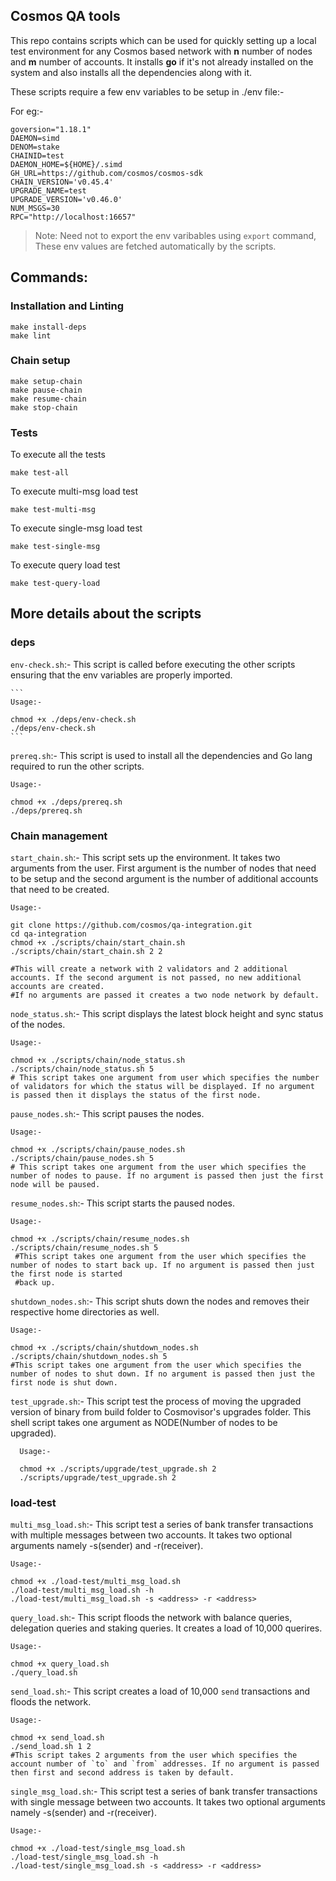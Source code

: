 ## Cosmos QA tools

This repo contains scripts which can be used for quickly setting up a local test environment for any Cosmos based network with **n** number of nodes and **m** number of accounts.
It installs **go** if it's not already installed on the system and also installs all the dependencies along with it. 

These scripts require a few env variables to be setup in ./env file:-

For eg:- 
```
goversion="1.18.1"
DAEMON=simd
DENOM=stake
CHAINID=test
DAEMON_HOME=${HOME}/.simd
GH_URL=https://github.com/cosmos/cosmos-sdk
CHAIN_VERSION='v0.45.4'
UPGRADE_NAME=test
UPGRADE_VERSION='v0.46.0'
NUM_MSGS=30
RPC="http://localhost:16657"
```
>Note: Need not to export the env varibables using `export` command, These env values are fetched automatically by the scripts.

## Commands:

### Installation and Linting
```
make install-deps
make lint
```

### Chain setup
```
make setup-chain
make pause-chain
make resume-chain
make stop-chain
```

### Tests

To execute all the tests
```
make test-all
```

To execute multi-msg load test
```
make test-multi-msg
```

To execute single-msg load test
```
make test-single-msg
```

To execute query load test
```
make test-query-load
```

## More details about the scripts

### deps

`env-check.sh`:- This script is called before executing the other scripts ensuring that the env variables are properly imported.

    ```
    Usage:-

    chmod +x ./deps/env-check.sh
    ./deps/env-check.sh
    ```

`prereq.sh`:- This script is used to install all the dependencies and Go lang required to run the other scripts.

  ```
  Usage:-

  chmod +x ./deps/prereq.sh
  ./deps/prereq.sh
  ```

### Chain management

`start_chain.sh`:- This script sets up the environment. It takes two arguments from the user. First argument is the number of nodes that need to be setup and the second argument is the number of additional accounts that need to be created. 

  ```
  Usage:-

  git clone https://github.com/cosmos/qa-integration.git
  cd qa-integration
  chmod +x ./scripts/chain/start_chain.sh
  ./scripts/chain/start_chain.sh 2 2

  #This will create a network with 2 validators and 2 additional accounts. If the second argument is not passed, no new additional accounts are created. 
  #If no arguments are passed it creates a two node network by default.
  ```

`node_status.sh`:- This script displays the latest block height and sync status of the nodes.
 
 ```
 Usage:-

 chmod +x ./scripts/chain/node_status.sh
 ./scripts/chain/node_status.sh 5
 # This script takes one argument from user which specifies the number of validators for which the status will be displayed. If no argument is passed then it displays the status of the first node.
 ```

 `pause_nodes.sh`:- This script pauses the nodes.

 ```
 Usage:-

 chmod +x ./scripts/chain/pause_nodes.sh
 ./scripts/chain/pause_nodes.sh 5
 # This script takes one argument from the user which specifies the number of nodes to pause. If no argument is passed then just the first node will be paused.
 ```

 `resume_nodes.sh`:- This script starts the paused nodes.

 ```
 Usage:-

 chmod +x ./scripts/chain/resume_nodes.sh
 ./scripts/chain/resume_nodes.sh 5
  #This script takes one argument from the user which specifies the number of nodes to start back up. If no argument is passed then just the first node is started
  #back up.
 ```

 `shutdown_nodes.sh`:- This script shuts down the nodes and removes their respective home directories as well.

 ```
 Usage:-

 chmod +x ./scripts/chain/shutdown_nodes.sh
 ./scripts/chain/shutdown_nodes.sh 5
 #This script takes one argument from the user which specifies the number of nodes to shut down. If no argument is passed then just the first node is shut down.
 ```

`test_upgrade.sh`:- This script test the process of moving the upgraded version of binary from build folder to Cosmovisor's upgrades folder. This shell script takes one argument as NODE(Number of nodes to be upgraded).

```
  Usage:-

  chmod +x ./scripts/upgrade/test_upgrade.sh 2
  ./scripts/upgrade/test_upgrade.sh 2
```

### load-test

`multi_msg_load.sh`:- This script test a series of bank transfer transactions with multiple messages between two accounts. It takes two optional arguments namely -s(sender) and -r(receiver). 

  ```
  Usage:-

  chmod +x ./load-test/multi_msg_load.sh
  ./load-test/multi_msg_load.sh -h
  ./load-test/multi_msg_load.sh -s <address> -r <address>
  ```

`query_load.sh`:- This script floods the network with balance queries, delegation queries and staking queries. It creates a load of 10,000 querires.

 ```
 Usage:-

 chmod +x query_load.sh
 ./query_load.sh
 ```

`send_load.sh`:- This script creates a load of 10,000 `send` transactions and floods the network.  

 ```
 Usage:-

 chmod +x send_load.sh
 ./send_load.sh 1 2
 #This script takes 2 arguments from the user which specifies the account number of `to` and `from` addresses. If no argument is passed then first and second address is taken by default.
 ```

`single_msg_load.sh`:- This script test a series of bank transfer transactions with single message between two accounts. It takes two optional arguments namely -s(sender) and -r(receiver). 

  ```
  Usage:-

  chmod +x ./load-test/single_msg_load.sh
  ./load-test/single_msg_load.sh -h
  ./load-test/single_msg_load.sh -s <address> -r <address>
  ```
